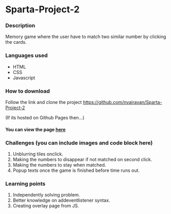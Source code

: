 # Sparta-Project-2
### Description
Memory game where the user have to match two similar number by clicking the cards.

### Languages used
* HTML
* CSS
* Javascript

### How to download
Follow the link and clone the project https://github.com/nvairavan/Sparta-Project-2

(If its hosted on Github Pages then...)
#### You can view the page [here]()

### Challenges (you can include images and code block here)
1. Unblurring tiles onclick.
2. Making the numbers to disappear if not matched on second click.
3. Making the numbers to stay when matched.
4. Popup texts once the game is finished before time runs out.

### Learning points
1. Independently solving problem.
2. Better knowledge on addeventlistener syntax.
3. Creating overlay page from JS. 